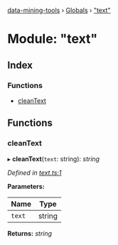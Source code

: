 [data-mining-tools](../README.md) › [Globals](../globals.md) › ["text"](_text_.md)

# Module: "text"

## Index

### Functions

* [cleanText](_text_.md#cleantext)

## Functions

###  cleanText

▸ **cleanText**(`text`: string): *string*

*Defined in [text.ts:1](https://github.com/tewen/data-mining-tools/blob/ff6565d/src/lib/text.ts#L1)*

**Parameters:**

Name | Type |
------ | ------ |
`text` | string |

**Returns:** *string*
